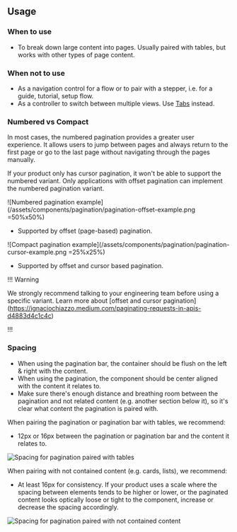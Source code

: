 ## Usage

### When to use

- To break down large content into pages. Usually paired with tables, but works with other types of page content.

### When not to use

- As a navigation control for a flow or to pair with a stepper, i.e. for a guide, tutorial, setup flow.
- As a controller to switch between multiple views. Use [Tabs](/components/tabs/) instead.

### Numbered vs Compact

In most cases, the numbered pagination provides a greater user experience. It allows users to jump between pages and always return to the first page or go to the last page without navigating through the pages manually.

If your product only has cursor pagination, it won't be able to support the numbered variant. Only applications with offset pagination can implement the numbered pagination variant.

![Numbered pagination example](/assets/components/pagination/pagination-offset-example.png =50%x50%)
- Supported by offset (page-based) pagination.

![Compact pagination example](/assets/components/pagination/pagination-cursor-example.png =25%x25%)
- Supported by offset and cursor based pagination.

!!! Warning 

We strongly recommend talking to your engineering team before using a specific variant. Learn more about [offset and cursor pagination] (https://ignaciochiazzo.medium.com/paginating-requests-in-apis-d4883d4c1c4c)

!!!

### Spacing

- When using the pagination bar, the container should be flush on the left & right with the content.
- When using the pagination, the component should be center aligned with the content it relates to.
- Make sure there's enough distance and breathing room between the pagination and not related content (e.g. another section below it), so it's clear what content the pagination is paired with.

When pairing the pagination or pagination bar with tables, we recommend:
- 12px or 16px between the pagination or pagination bar and the content it relates to.

![Spacing for pagination paired with tables](/assets/components/pagination/pagination-spacing-tables.png)

When pairing with not contained content (e.g. cards, lists), we recommend:
- At least 16px for consistency. If your product uses a scale where the spacing between elements tends to be higher or lower, or the paginated content looks optically loose or tight to the component, increase or decrease the spacing accordingly.

![Spacing for pagination paired with not contained content](/assets/components/pagination/pagination-spacing-not-contained.png)